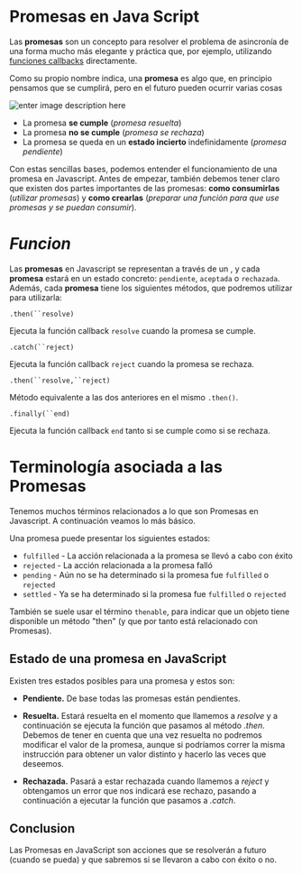 # **Promesas en Java Script**

Las  **promesas**  son un concepto para resolver el problema de asincronía de una forma mucho más elegante y práctica que, por ejemplo, utilizando  [funciones callbacks](https://lenguajejs.com/javascript/asincronia/callbacks/)  directamente.

Como su propio nombre indica, una  **promesa**  es algo que, en principio pensamos que se cumplirá, pero en el futuro pueden ocurrir varias cosas

 ![enter image description here](https://lenguajejs.com/javascript/asincronia/promesas/promises.png)

-   La promesa  **se cumple**  (_promesa resuelta_)
-   La promesa  **no se cumple**  (_promesa se rechaza_)
-   La promesa se queda en un  **estado incierto**  indefinidamente (_promesa pendiente_)

Con estas sencillas bases, podemos entender el funcionamiento de una promesa en Javascript. Antes de empezar, también debemos tener claro que existen dos partes importantes de las promesas:  **como consumirlas**  (_utilizar promesas_) y  **como crearlas**  (_preparar una función para que use promesas y se puedan consumir_).


# *Funcion*
Las **promesas** en Javascript se representan a través de un , y cada **promesa** estará en un estado concreto: `pendiente`, `aceptada` o `rechazada`. Además, cada **promesa** tiene los siguientes métodos, que podremos utilizar para utilizarla:

`.then(``resolve)`

Ejecuta la función callback  `resolve`  cuando la promesa se cumple.


`.catch(``reject)`

Ejecuta la función callback  `reject`  cuando la promesa se rechaza.


`.then(``resolve,``reject)`

Método equivalente a las dos anteriores en el mismo  `.then()`.


`.finally(``end)`

Ejecuta la función callback  `end`  tanto si se cumple como si se rechaza.


# **Terminología asociada a las Promesas**
Tenemos muchos términos relacionados a lo que son Promesas en Javascript. A continuación veamos lo más básico.

Una promesa puede presentar los siguientes estados:

-   `fulfilled`  - La acción relacionada a la promesa se llevó a cabo con éxito
-   `rejected`  - La acción relacionada a la promesa falló
-   `pending`  - Aún no se ha determinado si la promesa fue  `fulfilled`  o  `rejected`
-   `settled`  - Ya se ha determinado si la promesa fue  `fulfilled`  o  `rejected`

También se suele usar el término  `thenable`, para indicar que un objeto tiene disponible un método "then" (y que por tanto está relacionado con Promesas).




## ****Estado de una promesa en JavaScript****
Existen tres estados posibles para una promesa y estos son:

-   **Pendiente.** De base todas las promesas están pendientes.

-   **Resuelta.** Estará resuelta en el momento que llamemos a  _resolve_  y a continuación se ejecuta la función que pasamos al método ._then_. Debemos de tener en cuenta que una vez resuelta no podremos modificar el valor de la promesa, aunque si podríamos correr la misma instrucción para obtener un valor distinto y hacerlo las veces que deseemos.

-   **Rechazada.** Pasará a estar rechazada cuando llamemos a  _reject_  y obtengamos un error que nos indicará ese rechazo, pasando a continuación a ejecutar la función que pasamos a  _.catch_.



## ****Conclusion****
Las Promesas en JavaScript son acciones que se resolverán a futuro (cuando se pueda) y que sabremos si se llevaron a cabo con éxito o no.